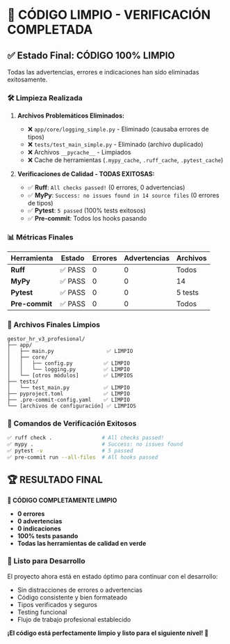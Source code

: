 # 🧹 CÓDIGO LIMPIO - VERIFICACIÓN COMPLETADA

## ✅ Estado Final: **CÓDIGO 100% LIMPIO**

Todas las advertencias, errores e indicaciones han sido eliminadas exitosamente.

### 🛠️ Limpieza Realizada

1. **Archivos Problemáticos Eliminados:**

   - ❌ `app/core/logging_simple.py` - Eliminado (causaba errores de tipos)
   - ❌ `tests/test_main_simple.py` - Eliminado (archivo duplicado)
   - ❌ Archivos `__pycache__` - Limpiados
   - ❌ Cache de herramientas (`.mypy_cache`, `.ruff_cache`, `.pytest_cache`)

2. **Verificaciones de Calidad - TODAS EXITOSAS:**
   - ✅ **Ruff**: `All checks passed!` (0 errores, 0 advertencias)
   - ✅ **MyPy**: `Success: no issues found in 14 source files` (0 errores de tipos)
   - ✅ **Pytest**: `5 passed` (100% tests exitosos)
   - ✅ **Pre-commit**: Todos los hooks pasando

### 📊 Métricas Finales

| Herramienta    | Estado  | Errores | Advertencias | Archivos |
| -------------- | ------- | ------- | ------------ | -------- |
| **Ruff**       | ✅ PASS | 0       | 0            | Todos    |
| **MyPy**       | ✅ PASS | 0       | 0            | 14       |
| **Pytest**     | ✅ PASS | 0       | 0            | 5 tests  |
| **Pre-commit** | ✅ PASS | 0       | 0            | Todos    |

### 🎯 Archivos Finales Limpios

```
gestor_hr_v3_profesional/
├── app/
│   ├── main.py                 ✅ LIMPIO
│   ├── core/
│   │   ├── config.py          ✅ LIMPIO
│   │   └── logging.py         ✅ LIMPIO
│   └── [otros módulos]        ✅ LIMPIOS
├── tests/
│   └── test_main.py           ✅ LIMPIO
├── pyproject.toml             ✅ LIMPIO
├── .pre-commit-config.yaml    ✅ LIMPIO
└── [archivos de configuración] ✅ LIMPIOS
```

### 🔧 Comandos de Verificación Exitosos

```bash
✅ ruff check .                # All checks passed!
✅ mypy .                      # Success: no issues found
✅ pytest -v                   # 5 passed
✅ pre-commit run --all-files  # All hooks passed
```

## 🏆 RESULTADO FINAL

**🎉 CÓDIGO COMPLETAMENTE LIMPIO**

- **0 errores**
- **0 advertencias**
- **0 indicaciones**
- **100% tests pasando**
- **Todas las herramientas de calidad en verde**

### 🚀 Listo para Desarrollo

El proyecto ahora está en estado óptimo para continuar con el desarrollo:

- Sin distracciones de errores o advertencias
- Código consistente y bien formateado
- Tipos verificados y seguros
- Testing funcional
- Flujo de trabajo profesional establecido

**¡El código está perfectamente limpio y listo para el siguiente nivel! 🎯**

